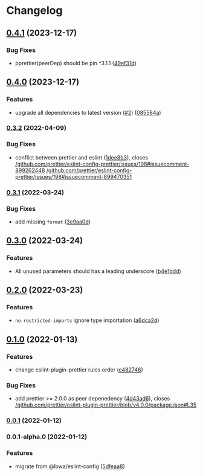 # Changelog

## [0.4.1](https://github.com/lbwa/eslint-plugin/compare/v0.4.0...v0.4.1) (2023-12-17)


### Bug Fixes

* pprettier(peerDep) should be pin ^3.1.1 ([49ef31d](https://github.com/lbwa/eslint-plugin/commit/49ef31da2c77fd7b3fac92610cf6feba37f48f1b))

## [0.4.0](https://github.com/lbwa/eslint-plugin/compare/v0.3.2...v0.4.0) (2023-12-17)


### Features

* upgrade all dependencies to latest version ([#2](https://github.com/lbwa/eslint-plugin/issues/2)) ([085584a](https://github.com/lbwa/eslint-plugin/commit/085584a95230ed3ec94f557d602259144cd2fbfa))

### [0.3.2](https://github.com/lbwa/eslint-plugin/compare/v0.3.1...v0.3.2) (2022-04-09)

### Bug Fixes

- conflict between prettier and eslint ([1dee8b3](https://github.com/lbwa/eslint-plugin/commit/1dee8b382d583fa59b87155e4157258898ae84f0)), closes [/github.com/prettier/eslint-config-prettier/issues/198#issuecomment-899262448](https://github.com/lbwa//github.com/prettier/eslint-config-prettier/issues/198/issues/issuecomment-899262448) [/github.com/prettier/eslint-config-prettier/issues/198#issuecomment-899470351](https://github.com/lbwa//github.com/prettier/eslint-config-prettier/issues/198/issues/issuecomment-899470351)

### [0.3.1](https://github.com/lbwa/eslint-plugin/compare/v0.3.0...v0.3.1) (2022-03-24)

### Bug Fixes

- add missing `format` ([3e9aa0d](https://github.com/lbwa/eslint-plugin/commit/3e9aa0dd6cfd4d7daccabfde7d0cd12e8609efc4))

## [0.3.0](https://github.com/lbwa/eslint-plugin/compare/v0.2.0...v0.3.0) (2022-03-24)

### Features

- All unused parameters should has a leading underscore ([b4e1bdd](https://github.com/lbwa/eslint-plugin/commit/b4e1bdd79361e7a825c06431f9723f88f4ad8ed2))

## [0.2.0](https://github.com/lbwa/eslint-plugin/compare/v0.1.0...v0.2.0) (2022-03-23)

### Features

- `no-restricted-imports` ignore type importation ([a6dca2d](https://github.com/lbwa/eslint-plugin/commit/a6dca2dbad834942489d56500ba51ec3d0c663ce))

## [0.1.0](https://github.com/lbwa/eslint-plugin/compare/v0.0.1...v0.1.0) (2022-01-13)

### Features

- change eslint-plugin-prettier rules order ([c482746](https://github.com/lbwa/eslint-plugin/commit/c48274628e4596dfa5319c8b94848286a82560e6))

### Bug Fixes

- add prettier >= 2.0.0 as peer depenedency ([4d43ad6](https://github.com/lbwa/eslint-plugin/commit/4d43ad64e5755a63b1fd78a9148be0aac2f9f816)), closes [/github.com/prettier/eslint-plugin-prettier/blob/v4.0.0/package.json#L35](https://github.com/lbwa//github.com/prettier/eslint-plugin-prettier/blob/v4.0.0/package.json/issues/L35)

### [0.0.1](https://github.com/lbwa/eslint-plugin/compare/v0.0.1-alpha.0...v0.0.1) (2022-01-12)

### 0.0.1-alpha.0 (2022-01-12)

### Features

- migrate from @lbwa/eslint-config ([5dfeaa8](https://github.com/lbwa/eslint-plugin/commit/5dfeaa8d0e3b05afd46dbeaa669e6adcfade2281))

